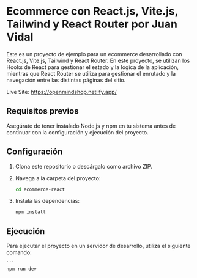 # Ecommerce con React.js, Vite.js, Tailwind y React Router por Juan Vidal

Este es un proyecto de ejemplo para un ecommerce desarrollado con React.js, Vite.js, Tailwind y React Router. En este proyecto, se utilizan los Hooks de React para gestionar el estado y la lógica de la aplicación, mientras que React Router se utiliza para gestionar el enrutado y la navegación entre las distintas páginas del sitio.

Live Site: https://openmindshop.netlify.app/

## Requisitos previos

Asegúrate de tener instalado Node.js y npm en tu sistema antes de continuar con la configuración y ejecución del proyecto.

## Configuración

1. Clona este repositorio o descárgalo como archivo ZIP.

2. Navega a la carpeta del proyecto:

   ```bash
   cd ecommerce-react
   ```
   
3. Instala las dependencias:

    ```bash
   npm install
   ```

## Ejecución

Para ejecutar el proyecto en un servidor de desarrollo, utiliza el siguiente comando:

    ```
    npm run dev
   ```